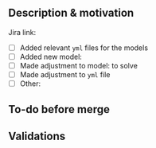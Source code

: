<!---
Provide a short summary in the Title above. Examples of good PR titles:
* "Feature: add so-and-so models"
* "Fix: deduplicate such-and-such"
* "Update: dbt version 0.13.0"
-->

## Description & motivation
<!---
Describe your changes, and why you're making them. Is this linked to an open
issue, a Trello card, or another pull request? Link it here.
-->
Jira link:

- [ ] Added relevant `yml` files for the models
- [ ] Added new model: <!-- insert model name here-->
- [ ] Made adjustment to model: <!-- insert model name here--> to solve <!-- insert problem you try to solve in this PR-->
- [ ] Made adjustment to `yml` file
- [ ] Other:<!-- insert here-->
## To-do before merge
<!---
(Optional -- remove this section if not needed)
Include any notes about things that need to happen before this PR is merged, e.g.:
- [ ] Change the base branch
- [ ] Update dbt Cloud jobs
- [ ] Ensure PR #56 is merged
-->

## Validations
<!---
Paste the image of output checks here if applicable.
-->
